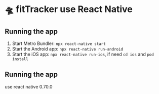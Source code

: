 # 🛸 fitTracker use React Native

## Running the app

1. Start Metro Bundler: `npx react-native start`
2. Start the Android app: `npx react-native run-android`
3. Start the iOS app: `npx react-native run-ios`, if need `cd ios` and `pod install`

## Running the app
use react native 0.70.0